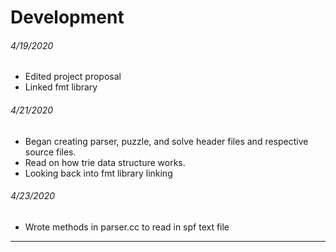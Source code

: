 # Development
###### 4/19/2020
- Edited project proposal
- Linked fmt library 

###### 4/21/2020
- Began creating parser, puzzle, and solve header files and respective source files.
- Read on how trie data structure works.
- Looking back into fmt library linking

###### 4/23/2020
- Wrote methods in parser.cc to read in spf text file
---
